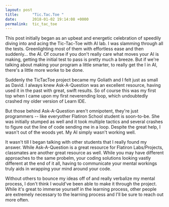 ```yaml
---
layout: post
title:      "Tic.Tac.Toe "
date:       2018-01-02 19:14:08 +0000
permalink:  tic_tac_toe
---
```



This post initially began as an upbeat and energetic celebration of speedily diving into and acing the Tic-Tac-Toe with AI lab. I was slamming through all the tests. Greenlighting most of them with effortless ease and then suddenly... the AI. Of course if you don't really care what moves your AI is making, getting the initial test to pass is pretty much a breeze. But if we're talking about making your program a little smarter, to really get the I in AI, there's a little more worke to be done. 

Suddenly the TicTacToe project became my Goliath and I felt just as small as David. I always knew Ask-A-Question was an excellent resource, having used it in the past with great, swift results. So of course this was my first top when I came upon my first neverending loop, which undoubtedly crashed my older version of Learn IDE. 

But those behind Ask-A-Question aren't omnipotent, they're just programmers -- like everyother Flatiron School student is soon-to-be. She was initially stumped as well and it took multiple tactics and several crashes to figure out the line of code sending me in a loop. Despite the great help, I wasn't out of the woods yet. My AI simply wasn't working well. 

It wasn't till I began talking with other students that I really found my answer. While Ask-A-Question is a great resource for Flatiron Labs/Projects, classmates are another great resource as well. While you may have different approaches to the same probelm, your coding solutions looking vastly different at the end of it all, having to communicate your mental workings truly aids in wrapping your mind around your code. 

Without others to bounce my ideas off of and really verbalize my mental process, I don't think I would've been able to make it through the project. While it's great to immerse yourself in the learning process, other people are extremely necessary to the learning process and I'll be sure to reach out more often. 

